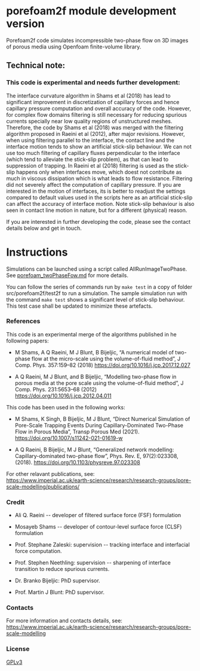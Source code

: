 # porefoam2f module development version


 Porefoam2f code simulates incompressible two-phase flow on 3D images of porous media using Openfoam finite-volume library.



## Technical note:

### This code is experimental and needs further development:  

The interface curvature algorithm in Shams et al (2018) has lead to significant improvement in discretization of capillary forces and hence capillary pressure computation and overall accuracy of the code.  However, for complex flow domains filtering is still necessary for reducing spurious currents specially near low quality regions of unstructured meshes. Therefore, the code by Shams et al (2018) was merged with the filtering algorithm proposed in Raeini et al (2012), after major revisions.  However, when using filtering parallel to the interface, the contact line and the interface motion tends to show an artificial stick-slip behaviour. We can not use too much filtering of capillary fluxes perpendicular to the interface (which tend to alleviate the stick-slip problem), as that can lead to suppression of trapping.   In Raeini et al (2018) filtering is used as the stick-slip happens only when interfaces move, which doest not contribute as much in viscous dissipation which is what leads to flow resistance. Filtering did not severely affect the computation of capillary pressure.  If you are interested in the motion of interfaces, its is better to readjust the settings compared to default values used in the scripts here as an artificial stick-slip can affect the accuracy of interface motion.  Note stick-slip behaviour is also seen in contact line motion in nature, but for a different (physical) reason. 

If you are interested in further developing the code, please see the contact details below and get in touch.

# Instructions

Simulations can be launched using a script called AllRunImageTwoPhase. 
See [porefoam_twoPhaseFow.md](../../doc/porefoam_twoPhaseFow.md) for more details.

You can follow the series of commands run by `make test` in a copy of folder src/porefoam2f/test2f to run a simulation.
The sample simulation run with the command `make test` shows a significant level of stick-slip behaviour. 
This test case shall be updated to minimize these artefacts.

<!-- TODO: add another test case based on the star-shaped geometry used in  Raeini et al (2014). -->

<!-- TODO: porefoam2f documentation is incomplete and probably out of date. -->



### References

This code is an experimental merge of the algorithms published in he following papers:

 - M Shams, A Q Raeini, M J Blunt, B Bijeljic, “A numerical model of two-phase flow at the micro-scale using the volume-of-fluid method”, J Comp. Phys. 357:159–82 (2018) https://doi.org/10.1016/j.jcp.2017.12.027

 - A Q Raeini, M J Blunt, and B Bijeljic, “Modelling two-phase flow in porous media at the pore scale using the volume-of-fluid method”,  J Comp. Phys. 231:5653–68 (2012) https://doi.org/10.1016/j.jcp.2012.04.011


This code has been used in the following works:

 - M Shams, K Singh, B Bijeljic, M J Blunt, “Direct Numerical Simulation of Pore-Scale Trapping Events During Capillary-Dominated Two-Phase Flow in Porous Media”, Transp Porous Med (2021). https://doi.org/10.1007/s11242-021-01619-w

 - A Q Raeini, B Bijeljic, M J Blunt, “Generalized network modelling: Capillary-dominated two-phase flow”, Phys. Rev. E,  97(2):023308, (2018). https://doi.org/10.1103/physreve.97.023308
 
For other relavant publications, see:     
https://www.imperial.ac.uk/earth-science/research/research-groups/pore-scale-modelling/publications/

### Credit
  
 - Ali Q. Raeini -- developer of filtered surface force (FSF) formulation

 - Mosayeb Shams -- developer of contour-level surface force (CLSF) formulation

 - Prof. Stephane Zaleski:  supervision -- tracking interface and interfacial force computation.

 - Prof. Stephen Neethling: supervision -- sharpening of interface transition to reduce spurious currents.

 - Dr. Branko Bijeljic: PhD supervisor.

 - Prof. Martin J Blunt: PhD supervisor.


### Contacts

For more information and contacts details, see:  
https://www.imperial.ac.uk/earth-science/research/research-groups/pore-scale-modelling


### License

[GPLv3](https://www.gnu.org/licenses/gpl-3.0.txt)

<!-- TODO: add separate CREDIT.md and CHANGELOG.md -->
